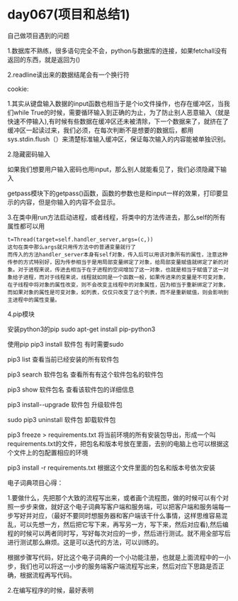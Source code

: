 # day067(项目和总结1)

自己做项目遇到的问题

1.数据库不熟练，很多语句完全不会，python与数据库的连接，如果fetchall没有返回的东西，就是返回为()

2.readline读出来的数据结尾会有一个换行符



cookie:

1.其实从键盘输入数据的input函数也相当于是个io文件操作，也存在缓冲区，当我们while True的时候，需要循环输入到正确的为止，为了防止别人恶意输入（就是快速不停输入),有时候有些数据在缓冲区还未被清除，下一个数据来了，就挤在了缓冲区一起读过来，我们必须，在每次判断不是想要的数据后，都用sys.stdin.flush（）来清楚标准输入缓冲区，保证每次输入的内容能被单独识别。

2.隐藏密码输入

如果我们想要用户输入密码也用input，那么别人就能看见了，我们必须隐藏下输入

getpass模块下的getpass()函数，函数的参数也是和input一样的效果，打印要显示的内容，但是你输入的内容不会显示。

3.在类中用run方法启动进程，或者线程，将类中的方法传进去，那么self的所有属性都可以用

```
t=Thread(target=self.handler_server,args=(c,))
这句在类中那么args就只用传方法中的普通变量就行了
而传入的方法handler_server本身有self对象，传入后可以用该对象所有的属性，注意这种传参的方式特别好，因为传参相当于是用局部变量绑定了对象，给局部变量赋值就绑定了新的对象。对于进程来说，传进去相当于在子进程的空间增加了这一对象，也就是相当于赋值了这一对象给子进程，而对于线程来说，线程就如同是一个函数一般，如果传进来的变量是不可变对象，在子线程中将对象的属性改变，则不会改变主线程中的对象属性，因为相当于重新绑定了对象，而如果对象的属性是可变对象，如列表，仅仅只改变了这个列表，而不是重新赋值，则会影响到主进程中的属性变量。
```

4.pip模块

安装python3的pip sudo apt-get install pip-python3

使用pip pip3 install 软件包 有时需要sudo

pip3 list 查看当前已经安装的所有软件包

pip3 search 软件包名 查看所有有这个软件包名的软件包

pip3 show 软件包名 查看该软件包的详细信息

pip3 install--upgrade 软件包 升级软件包

sudo pip3 uninstall 软件包 卸载软件包

pip3 freeze > requirements.txt 将当前环境的所有安装包导出，形成一个叫requirements.txt的文件，把包名和版本号放在里面，去别的电脑上也可以根据这个文件上的包配置相应的环境

pip3 install -r requirements.txt 根据这个文件里面的包名和版本号依次安装

电子词典项目心得：

1.要做什么，先把那个大致的流程写出来，或者画个流程图，做的时候可以有个对照一步步来做，就好这个电子词典写客户端和服务端，可以把客户端和服务端每一步写好并对应，（最好不要同时想服务器和客户端该干什么事情，这样思维容易混乱，可以先想一方，然后把它写下来，再写另一方，写下来，然后对应看),然后编程的时候可以两者同时写，写好每次对应的一步，然后进行测试。就不用全部写后进行测试那么麻烦。这是可以迭代的方法，可以训练的。

根据步骤写代码，好比这个电子词典的一个小功能注册，也就是上面流程中的一小步，我们也可以将这一小步的服务端客户端流程写出来，然后对应下思路是否正确，根据流程再写代码。

2.在编写程序的时候，最好表明